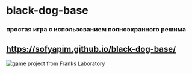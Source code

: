 # black-dog-base
### простая игра с использованием полноэкранного режима
## https://sofyapim.github.io/black-dog-base/
 ![game project from Franks Laboratory](https://github.com/SofyaPim/dog-dog-base/raw/main/2025-05-30_14-48-13.png)
